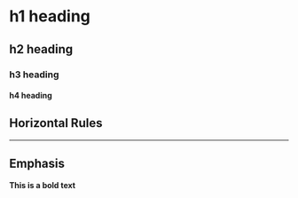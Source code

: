 # h1 heading
## h2 heading
### h3 heading
#### h4 heading


## Horizontal Rules


---

## Emphasis

**This is a bold text**
